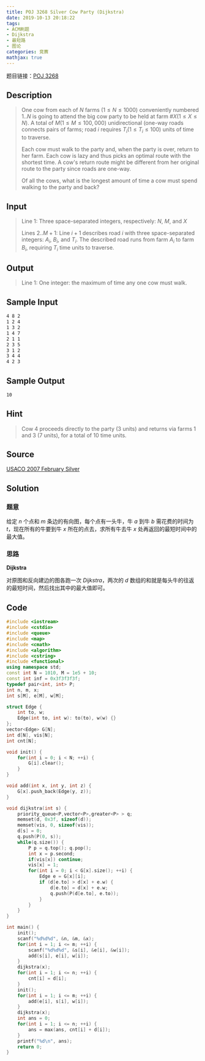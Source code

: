 ```yaml
---
title: POJ 3268 Silver Cow Party (Dijkstra)
date: 2019-10-13 20:18:22
tags:
- ACM刷题
- Dijkstra
- 最短路
- 图论
categories: 竞赛
mathjax: true
---
```


题目链接：[POJ 3268](http://poj.org/problem?id=3268)

## Description
> One cow from each of $N$ farms $(1 ≤ N ≤ 1000)$ conveniently numbered $1..N$ is going to attend the big cow party to be held at farm #$X (1 ≤ X ≤ N)$. A total of $M (1 ≤ M ≤ 100,000)$ unidirectional (one-way roads connects pairs of farms; road $i$ requires $T_i (1 ≤ T_i ≤ 100)$ units of time to traverse.
> 
> Each cow must walk to the party and, when the party is over, return to her farm. Each cow is lazy and thus picks an optimal route with the shortest time. A cow's return route might be different from her original route to the party since roads are one-way.
> 
> Of all the cows, what is the longest amount of time a cow must spend walking to the party and back?


## Input
> Line $1$: Three space-separated integers, respectively: $N$, $M$, and $X$
> 
> Lines $2.. M+1$: Line $i+1$ describes road $i$ with three space-separated integers: $A_i$, $B_i$, and $T_i$. The described road runs from farm $A_i$ to farm $B_i$, requiring $T_i$ time units to traverse.
 
## Output
> Line 1: One integer: the maximum of time any one cow must walk.

## Sample Input

```markdown
4 8 2
1 2 4
1 3 2
1 4 7
2 1 1
2 3 5
3 1 2
3 4 4
4 2 3
```

## Sample Output

```markdown
10
```

## Hint

> Cow 4 proceeds directly to the party (3 units) and returns via farms 1 and 3 (7 units), for a total of 10 time units.

## Source

[USACO 2007 February Silver](http://poj.org/searchproblem?field=source&key=USACO+2007+February+Silver)

## Solution

### 题意

给定 $n$ 个点和 $m$ 条边的有向图，每个点有一头牛，牛 $a$ 到牛 $b$ 需花费的时间为 $t$，现在所有的牛要到牛 $x$ 所在的点去，求所有牛去牛 $x$ 处再返回的最短时间中的最大值。

### 思路

**Dijkstra**

对原图和反向建边的图各跑一次 $Dijkstra$，两次的 $d$ 数组的和就是每头牛的往返的最短时间，然后找出其中的最大值即可。

## Code

```cpp
#include <iostream>
#include <cstdio>
#include <queue>
#include <map>
#include <cmath>
#include <algorithm>
#include <cstring>
#include <functional>
using namespace std;
const int N = 1010, M = 1e5 + 10;
const int inf = 0x3f3f3f3f;
typedef pair<int, int> P;
int n, m, x;
int s[M], e[M], w[M];

struct Edge {
    int to, w;
    Edge(int to, int w): to(to), w(w) {}
};
vector<Edge> G[N];
int d[N], vis[N];
int cnt[N];

void init() {
    for(int i = 0; i < N; ++i) {
        G[i].clear();
    }
}

void add(int x, int y, int z) {
    G[x].push_back(Edge(y, z));
}

void dijkstra(int s) {
    priority_queue<P,vector<P>,greater<P> > q;
    memset(d, 0x3f, sizeof(d));
    memset(vis, 0, sizeof(vis));
    d[s] = 0;
    q.push(P(0, s));
    while(q.size()) {
        P p = q.top(); q.pop();
        int x = p.second;
        if(vis[x]) continue;
        vis[x] = 1;
        for(int i = 0; i < G[x].size(); ++i) {
            Edge e = G[x][i];
            if (d[e.to] > d[x] + e.w) {
                d[e.to] = d[x] + e.w;
                q.push(P(d[e.to], e.to));
            }
        }
    }
}

int main() {
    init();
    scanf("%d%d%d", &n, &m, &x);
    for(int i = 1; i <= m; ++i) {
        scanf("%d%d%d", &s[i], &e[i], &w[i]);
        add(s[i], e[i], w[i]);
    }
    dijkstra(x);
    for(int i = 1; i <= n; ++i) {
        cnt[i] = d[i];
    }
    init();
    for(int i = 1; i <= m; ++i) {
        add(e[i], s[i], w[i]);
    }
    dijkstra(x);
    int ans = 0;
    for(int i = 1; i <= n; ++i) {
        ans = max(ans, cnt[i] + d[i]);
    }
    printf("%d\n", ans);
    return 0;
}
```
